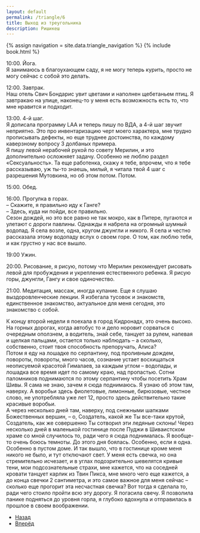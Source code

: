 ```yaml
---
layout: default
permalink: /triangle/6
title: Выход из треугольника
description: Ришикеш
---
```

{% assign navigation  = site.data.triangle_navigation %}
{% include book.html %}

10:00. Йога.  
Я занимаюсь в благоухающем саду, я не могу теперь курить, просто не могу сейчас с собой это делать.

12:00. Завтрак.  
Наш отель Свич Бондарис увит цветами и наполнен щебетаньем птиц. Я завтракаю на улице, наконец-то у меня есть возможность есть то, что мне нравится и подходит.

13:00. 4-й шаг.  
Я дописала программу LAA и теперь пишу по ВДА, а 4-й шаг звучит неприятно. Это про инвентаризацию черт моего характера, мне трудно прописывать дефекты, но еще труднее достоинства, по каждому каверзному вопросу 3 долбаных примера.  
Я пишу левой нерабочей рукой по совету Мерилин, и это дополнительно осложняет задачу. Особенно не люблю раздел «Сексуальность». Та еще работенка, скажу я тебе, впрочем, что я тебе рассказываю, уж ты-то знаешь, милый, я читала твой 4 шаг с разрешения Мутовкина, но об этом потом. Потом.

15:00. Обед.

16:00. Прогулка в горах.  
– Скажите, я правильно иду к Ганге?  
– Здесь, куда ни пойди, все правильно.  
Сезон дождей, но это все равно не так мокро, как в Питере, пугаются и улетают с дороги павлины. Однажды я набрела на огромный шумный водопад. Я села возле, одна, кругом джунгли и никого. Я села и честно рассказала этому водопаду вслух о своем горе. О том, как люблю тебя, и как грустно у нас все вышло.

19:00 Ужин.

20:00. Рисование, я рисую, потому что Мерилин рекомендует рисовать левой для пробуждения и укрепления естественного ребенка. Я рисую горы, джунгли, Гангу и свое одиночество.

21:00. Медитация, массаж, иногда купание. Еще я слушаю выздоровленческие лекции. Я избегала тусовок и знакомств, единственное знакомство, актуальное для меня сегодня, это знакомство с собой.

К концу второй недели я поехала в город Кидронадх, это очень высоко. На горных дорогах, когда автобус то и дело норовит сорваться с очередным оползнем, а водитель, знай себе, танцует за рулем, напевая и щелкая пальцами, остается только наблюдать – а сколько, собственно, стоит твоя способность препоручать, Алиса?  
Потом я еду на лошадке по серпантину, под проливным дождем, повороты, повороты, много часов, сознание устает восхищаться неописуемой красотой Гималаев, за каждым углом – водопады, и лошадка все время идет по самому краю, над пропастью. Сотни паломников поднимаются по этому серпантину чтобы посетить Храм Шивы. Я сама не знаю, зачем я сюда поднимаюсь. Я узнаю об этом там, наверху. А воробьи здесь фиолетовые, лимонные, бирюзовые, честное слово, не употребляла уже лет 12, просто здесь действительно такие красивые воробьи.  
А через несколько дней там, наверху, под снежными шапками Божественных вершин, – о, Создатель, какой же Ты все-таки крутой, Создатель, как же совершенно Ты сотворил эти ледяные склоны! Через несколько дней в маленькой гостинице после Пуджи в Шиваистском храме со мной случилось то, ради чего я сюда поднималась. Я вообще-то очень боюсь темноты. До этого дня боялась. Особенно, если я одна. Особенно в пустом доме. И так вышло, что в гостинице кроме меня никого не было, и тут отключают свет. У меня есть свечка, но она стремительно исчезает, и в углах подозрительно шевелятся кривые тени, мои подсознательные страхи, мне кажется, что на соседней кровати танцует карлик из Твин Пикса, мне много чего еще кажется, а до конца свечки 2 сантиметра, и это самое важное для меня сейчас – сколько еще прогорит эта несчастная свечка? Вот тогда я сделала то, ради чего стоило пройти всю эту дорогу. Я погасила свечу. Я позволила панике подняться до уровня горла, я глубоко вдохнула и отправилась в прошлое в своем воображении.

<nav aria-label="pagination">
  <ul class="pagination justify-content-center">
    <li class="page-item">
      <a class="page-link" href="/triangle/5"><i class="bi bi-arrow-left"></i> Назад</a>
    </li>
    <li class="page-item">
      <a class="page-link" href="/triangle/7">Вперёд <i class="bi bi-arrow-right"></i></a>
    </li>
  </ul>
</nav>